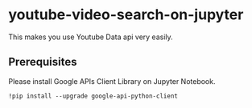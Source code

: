 # youtube-video-search-on-jupyter
This makes you use Youtube Data api very easily.

## Prerequisites 

Please install Google APIs Client Library on Jupyter Notebook.

```
!pip install --upgrade google-api-python-client
```
